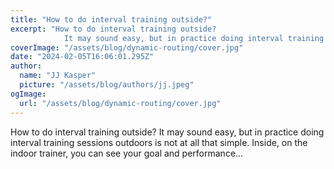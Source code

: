 ```yaml
---
title: "How to do interval training outside?"
excerpt: "How to do interval training outside?
            It may sound easy, but in practice doing interval training sessions outdoors is not at all that simple. Inside, on the indoor trainer, you can see your"
coverImage: "/assets/blog/dynamic-routing/cover.jpg"
date: "2024-02-05T16:06:01.295Z"
author:
  name: "JJ Kasper"
  picture: "/assets/blog/authors/jj.jpeg"
ogImage:
  url: "/assets/blog/dynamic-routing/cover.jpg"
---
```


How to do interval training outside?
            It may sound easy, but in practice doing interval training sessions outdoors is not at all that simple. Inside, on the indoor trainer, you can see your goal and performance…